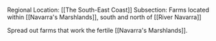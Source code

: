 Regional Location: [[The South-East Coast]]
Subsection: Farms located within [[Navarra's Marshlands]], south and north of [[River Navarra]]

Spread out farms that work the fertile [[Navarra's Marshlands]].